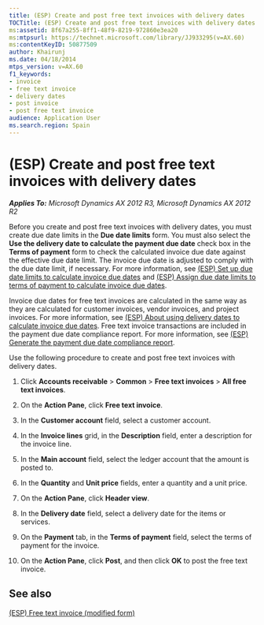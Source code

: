 ```yaml
---
title: (ESP) Create and post free text invoices with delivery dates
TOCTitle: (ESP) Create and post free text invoices with delivery dates
ms:assetid: 8f67a255-8ff1-48f9-8219-972860e3ea20
ms:mtpsurl: https://technet.microsoft.com/library/JJ933295(v=AX.60)
ms:contentKeyID: 50877509
author: Khairunj
ms.date: 04/18/2014
mtps_version: v=AX.60
f1_keywords:
- invoice
- free text invoice
- delivery dates
- post invoice
- post free text invoice
audience: Application User
ms.search.region: Spain
---
```


# (ESP) Create and post free text invoices with delivery dates 


_**Applies To:** Microsoft Dynamics AX 2012 R3, Microsoft Dynamics AX 2012 R2_

Before you create and post free text invoices with delivery dates, you must create due date limits in the **Due date limits** form. You must also select the **Use the delivery date to calculate the payment due date** check box in the **Terms of payment** form to check the calculated invoice due date against the effective due date limit. The invoice due date is adjusted to comply with the due date limit, if necessary. For more information, see [(ESP) Set up due date limits to calculate invoice due dates](esp-set-up-due-date-limits-to-calculate-invoice-due-dates.md) and [(ESP) Assign due date limits to terms of payment to calculate invoice due dates](esp-assign-due-date-limits-to-terms-of-payment-to-calculate-invoice-due-dates.md).

Invoice due dates for free text invoices are calculated in the same way as they are calculated for customer invoices, vendor invoices, and project invoices. For more information, see [(ESP) About using delivery dates to calculate invoice due dates](esp-about-using-delivery-dates-to-calculate-invoice-due-dates.md). Free text invoice transactions are included in the payment due date compliance report. For more information, see [(ESP) Generate the payment due date compliance report](esp-generate-the-payment-due-date-compliance-report.md).

Use the following procedure to create and post free text invoices with delivery dates.

1.  Click **Accounts receivable** \> **Common** \> **Free text invoices** \> **All free text invoices**.

2.  On the **Action Pane**, click **Free text invoice**.

3.  In the **Customer account** field, select a customer account.

4.  In the **Invoice lines** grid, in the **Description** field, enter a description for the invoice line.

5.  In the **Main account** field, select the ledger account that the amount is posted to.

6.  In the **Quantity** and **Unit price** fields, enter a quantity and a unit price.

7.  On the **Action Pane**, click **Header view**.

8.  In the **Delivery date** field, select a delivery date for the items or services.

9.  On the **Payment** tab, in the **Terms of payment** field, select the terms of payment for the invoice.

10. On the **Action Pane**, click **Post**, and then click **OK** to post the free text invoice.

## See also

[(ESP) Free text invoice (modified form)](https://technet.microsoft.com/library/jj916229\(v=ax.60\))

  


